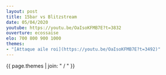 ```yaml
---
layout: post
title: 15bar vs Blitzstream
date: 05/04/2020
youtube: https://youtu.be/OaIsoKFMB7E?t=3832
ouverture: ecossaise
elo: 700 800 900 1000
themes:
- "[Attaque aile roi](https://youtu.be/OaIsoKFMB7E?t=3492)"
---
```


{{ page.themes | join: " / " }}

